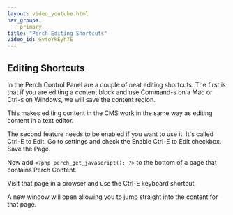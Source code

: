 ```yaml
---
layout: video_youtube.html
nav_groups:
  - primary
title: "Perch Editing Shortcuts"
video_id: GvtoYkEyh7E
---
```


## Editing Shortcuts

In the Perch Control Panel are a couple of neat editing shortcuts. The first is that if you are editing a content block and use Command-s on a Mac or Ctrl-s on Windows, we will save the content region.

This makes editing content in the CMS work in the same way as editing content in a text editor.

The second feature needs to be enabled if you want to use it. It's called Ctrl-E to Edit. Go to settings and check the Enable Ctrl-E to Edit checkbox. Save the Page.

Now add `<?php perch_get_javascript(); ?>` to the bottom of a page that contains Perch Content.

Visit that page in a browser and use the Ctrl-E keyboard shortcut.

A new window will open allowing you to jump straight into the content for that page.
